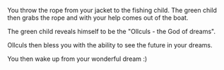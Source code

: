You throw the rope from your jacket to the fishing child.
The green child then grabs the rope and with your help comes out of the boat.

The green child reveals himself to be the "Ollculs - the God of dreams".

Ollculs then bless you with the ability to see the future in your dreams.

You then wake up from your wonderful dream :)
